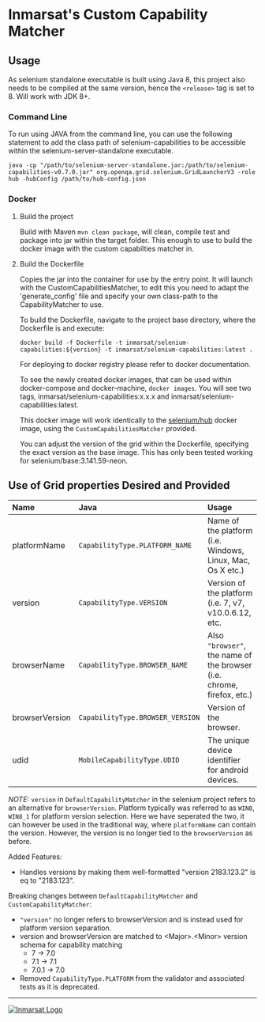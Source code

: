 # Inmarsat's Custom Capability Matcher


## Usage 

As selenium standalone executable is built using Java 8, this project also needs to be compiled at the same
version, hence the `<release>` tag is set to 8. Will work with JDK 8+.

### Command Line
To run using JAVA from the command line, you can use the following statement to add the class path of selenium-capabilities to be accessible within the selenium-server-standalone executable.

`java -cp "/path/to/selenium-server-standalone.jar:/path/to/selenium-capabilities-v0.7.0.jar" org.openqa.grid.selenium.GridLauncherV3 -role hub -hubConfig /path/to/hub-config.json`

### Docker 

1) Build the project
    
    Build with Maven `mvn clean package`, will clean, compile test and package into jar within the target folder. This 
    enough to use to build the docker image with the custom capabilties matcher in.

2) Build the Dockerfile

    Copies the jar into the container for use by the entry point. It will launch with the CustomCapabilitiesMatcher, 
    to edit this you need to adapt the 'generate_config' file and specify your own class-path to the CapabilityMatcher 
    to use.
    
    To build the Dockerfile, navigate to the project base directory, where the Dockerfile is and execute: 
    
    `docker build -f Dockerfile -t inmarsat/selenium-capabilities:${version} -t inmarsat/selenium-capabilities:latest .`
    
    For deploying to docker registry please refer to docker documentation. 
    
    To see the newly created docker images, that can be used within docker-compose and docker-machine, `docker images`.
    You will see two tags, inmarsat/selenium-capabilities:x.x.x and inmarsat/selenium-capabilities:latest.
    
    This docker image will work identically to the 
    [selenium/hub](https://github.com/SeleniumHQ/docker-selenium/tree/master/Hub) docker image, using the 
    `CustomCapabilitiesMatcher` provided.
    
    You can adjust the version of the grid within the Dockerfile, specifying the exact version as the base 
    image. This has only been tested working for selenium/base:3.141.59-neon.
    
 ## Use of Grid properties Desired and Provided
 
 | Name           | Java                             | Usage                                                                |
 |:---------------|:---------------------------------|:---------------------------------------------------------------------|
 | platformName   | `CapabilityType.PLATFORM_NAME`   | Name of the platform (i.e. Windows, Linux, Mac, Os X etc.)           |
 | version        | `CapabilityType.VERSION`         | Version of the platform (i.e. 7, v7, v10.0.6.12, etc.                |
 | browserName    | `CapabilityType.BROWSER_NAME`    | Also `"browser"`, the name of the browser (i.e. chrome, firefox, etc.) |
 | browserVersion | `CapabilityType.BROWSER_VERSION` | Version of the browser.                                              |
 | udid           | `MobileCapabilityType.UDID`      | The unique device identifier for android devices.                    |
 
 *NOTE:* `version` in `DefaultCapabilityMatcher` in the selenium project refers to an alternative for `browserVersion`. 
 Platform typically was referred to as `WIN8`, `WIN8_1` for platform version selection. Here we have seperated the two,
 it can however be used in the traditional way, where `platformName` can contain the version. However, the version 
 is no longer tied to the `browserVersion` as before.
 
 Added Features:
 
 * Handles versions by making them well-formatted "version 2183.123.2" is eq to "2183.123".

 Breaking changes between `DefaultCapabilityMatcher` and `CustomCapabilityMatcher`:
 * `"version"` no longer refers to browserVersion and is instead used for platform version separation.
 * version and browserVersion are matched to \<Major\>.\<Minor\> version schema for capability matching 
    * 7 -> 7.0
    * 7.1 -> 7.1
    * 7.0.1 -> 7.0
 * Removed `CapabilityType.PLATFORM` from the validator and associated tests as it is deprecated.
 _______________________________________________________________________________________________
 
[![Inmarsat Logo](https://spacenews.com/wp-content/uploads/2014/11/InmarsatLogo_Inmarsat4X3-879x485.jpg)](https://www.inmarsat.com)
